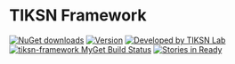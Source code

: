 # TIKSN Framework

[![NuGet downloads](https://img.shields.io/nuget/dt/TIKSN-Framework.svg)](https://www.nuget.org/packages/TIKSN-Framework)
[![Version](https://img.shields.io/nuget/v/TIKSN-Framework.svg)](https://www.nuget.org/packages/TIKSN-Framework)
[![Developed by TIKSN Lab](https://img.shields.io/badge/Developed%20by-TIKSN%20Lab-orange.svg)](http://www.tiksn.com/Lab/TIKSN_Framework)
[![tiksn-framework MyGet Build Status](https://www.myget.org/BuildSource/Badge/tiksn-framework?identifier=5396390a-44d0-44d4-90ae-98183c4121ff)](https://www.myget.org/)
[![Stories in Ready](https://badge.waffle.io/tiksn/TIKSN-Framework.svg?label=ready&title=Ready)](http://waffle.io/tiksn/TIKSN-Framework)
